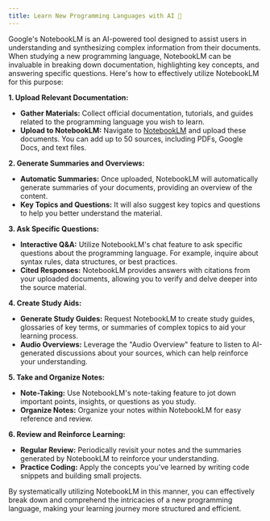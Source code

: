 ```yaml
---
title: Learn New Programming Languages with AI 🤖
---
```


Google's NotebookLM is an AI-powered tool designed to assist users in understanding and synthesizing complex information from their documents. When studying a new programming language, NotebookLM can be invaluable in breaking down documentation, highlighting key concepts, and answering specific questions. Here's how to effectively utilize NotebookLM for this purpose:

**1. Upload Relevant Documentation:**
   - **Gather Materials:** Collect official documentation, tutorials, and guides related to the programming language you wish to learn.
   - **Upload to NotebookLM:** Navigate to [NotebookLM](https://notebooklm.google.com/) and upload these documents. You can add up to 50 sources, including PDFs, Google Docs, and text files. 

**2. Generate Summaries and Overviews:**
   - **Automatic Summaries:** Once uploaded, NotebookLM will automatically generate summaries of your documents, providing an overview of the content.
   - **Key Topics and Questions:** It will also suggest key topics and questions to help you better understand the material. 

**3. Ask Specific Questions:**
   - **Interactive Q&A:** Utilize NotebookLM's chat feature to ask specific questions about the programming language. For example, inquire about syntax rules, data structures, or best practices.
   - **Cited Responses:** NotebookLM provides answers with citations from your uploaded documents, allowing you to verify and delve deeper into the source material. 

**4. Create Study Aids:**
   - **Generate Study Guides:** Request NotebookLM to create study guides, glossaries of key terms, or summaries of complex topics to aid your learning process.
   - **Audio Overviews:** Leverage the "Audio Overview" feature to listen to AI-generated discussions about your sources, which can help reinforce your understanding. 

**5. Take and Organize Notes:**
   - **Note-Taking:** Use NotebookLM's note-taking feature to jot down important points, insights, or questions as you study.
   - **Organize Notes:** Organize your notes within NotebookLM for easy reference and review. 

**6. Review and Reinforce Learning:**
   - **Regular Review:** Periodically revisit your notes and the summaries generated by NotebookLM to reinforce your understanding.
   - **Practice Coding:** Apply the concepts you've learned by writing code snippets and building small projects.

By systematically utilizing NotebookLM in this manner, you can effectively break down and comprehend the intricacies of a new programming language, making your learning journey more structured and efficient. 